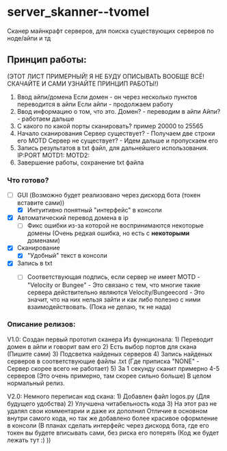 # server_skanner--tvomel
Сканер майнкрафт серверов, для поиска существующих серверов по ноде/айпи и тд

## Принцип работы:
(ЭТОТ ЛИСТ ПРИМЕРНЫЙ! Я НЕ БУДУ ОПИСЫВАТЬ ВООБЩЕ ВСЁ! СКАЧАЙТЕ И САМИ УЗНАЙТЕ ПРИНЦИП РАБОТЫ!)
1) Ввод айпи/домена
   Если домен - он через несколько пунктов переводится в айпи
   Если айпи - продолжаем работу
2) Ввод информацию о том, что это.
   Домен? - переводим в айпи
   Айпи? - работаем дальше
3) С какого по какой порты сканировать?
   пример 20000 to 25565
4) Начало сканирования
   Сервер существует? - Получаем две строки его MOTD
   Сервер не существует? - Идем дальше и пропускаем его
5) Запись результатов в txt файл, для дальнейшего использования.
   IP:PORT
   MOTD1:
   MOTD2:
6) Завершение работы, сохранение txt файла

### Что готово?
- [ ] GUI (Возможно будет реализовано через дискорд бота (токен вставите сами))
   - [X] Интуитивно понятный "интерфейс" в консоли
- [X] Автоматический перевод домена в ip
   - [ ] Фикс ошибки из-за которой не воспринимаются некоторые домены (Очень редкая ошибка, но есть с **некоторыми** доменами)
- [X] Сканирование
   - [X] "Удобный" текст в консоли 
- [X] Запись в txt
   - [ ] Соответствующая подпись, если сервер не имеет MOTD - "Velocity or Bungee" - Это связано с тем, что многие такие сервера действительно являются Velocity/Bungeecord - Это значит, что на них нельзя зайти и как либо полезно с ними взаимодействовать. (Пока не делаю, тк не нада)


### Описание релизов:
V1.0: Создан первый прототип сканера
      Из функционала:
      1) Переводит домен в айпи и говорит вам его
      2) Есть выбор портов для скана (Пишите сами)
      3) Подсветка найденых серверов
      4) Запись найденых серверов в соответствующие файлы .txt (Где приписка "NONE" - Сервер скорее всего не работает)
      5) За 1 секунду сканит примерно 4-5 серверов (Это очень примерно, там скорее сильно больше)
   В целом нормальный релиз.

V2.0: Немного переписан код скана:
      1) Добавлен файл logos.py (Для будущего удобства)
      2) Улучшена читабельность кода
      3) На этот раз не удалял свои комментарии и даже их дополнил
   Отличие в основном внутри самого кода, но так же добавлено более красивое оформление в консоли
   (В планах сделать интерфейс через дискорд бота, где его токен вы будете вписывать сами, без риска его потерять (Код же будет лежать тут :)  ))

